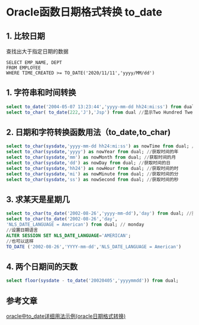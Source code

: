 # Oracle函数日期格式转换 to_date

## 1. 比较日期

查找出大于指定日期的数据

```
SELECT EMP_NAME, DEPT
FROM EMPLOYEE
WHERE TIME_CREATED >= TO_DATE('2020/11/11','yyyy/MM/dd')
```



## 1. 字符串和时间转换

```sql
select to_date('2004-05-07 13:23:44','yyyy-mm-dd hh24:mi:ss') from dual
select to_char( to_date(222,'J'),'Jsp') from dual //显示Two Hundred Twenty-Two
```

## 2. 日期和字符转换函数用法（to_date,to_char)

```sql
select to_char(sysdate,'yyyy-mm-dd hh24:mi:ss') as nowTime from dual; //日期转化为字符串
select to_char(sysdate,'yyyy') as nowYear from dual; //获取时间的年
select to_char(sysdate,'mm') as nowMonth from dual; //获取时间的月
select to_char(sysdate,'dd') as nowDay from dual; //获取时间的日
select to_char(sysdate,'hh24') as nowHour from dual; //获取时间的时
select to_char(sysdate,'mi') as nowMinute from dual; //获取时间的分
select to_char(sysdate,'ss') as nowSecond from dual; //获取时间的秒
```

## 3. 求某天是星期几

```sql
select to_char(to_date('2002-08-26','yyyy-mm-dd'),'day') from dual; //星期一
select to_char(to_date('2002-08-26','day',
'NLS_DATE_LANGUAGE = American') from dual; // monday
//设置日期语言
ALTER SESSION SET NLS_DATE_LANGUAGE='AMERICAN';
//也可以这样
TO_DATE ('2002-08-26','YYYY-mm-dd','NLS_DATE_LANGUAGE = American')
```

## 4. 两个日期间的天数

```sql
select floor(sysdate - to_date('20020405','yyyymmdd')) from dual;
```







## 参考文章

[oracle中to_date详细用法示例(oracle日期格式转换)](https://www.jb51.cc/oracle/65401.html)